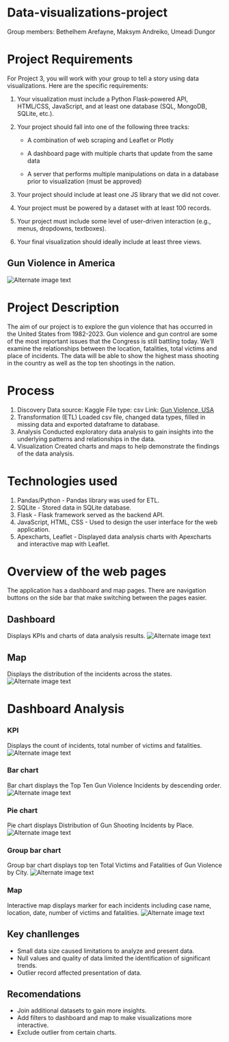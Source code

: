 # Data-visualizations-project
Group members: Bethelhem Arefayne, Maksym Andreiko, Umeadi Dungor

# Project Requirements
For Project 3, you will work with your group to tell a story using data visualizations. Here are the specific requirements:

1. Your visualization must include a Python Flask-powered API, HTML/CSS, JavaScript, and at least one database (SQL, MongoDB, SQLite, etc.).

2. Your project should fall into one of the following three tracks:

    * A combination of web scraping and Leaflet or Plotly

    * A dashboard page with multiple charts that update from the same data

    * A server that performs multiple manipulations on data in a database prior to visualization (must be approved)

3. Your project should include at least one JS library that we did not cover.

4. Your project must be powered by a dataset with at least 100 records.

5.  Your project must include some level of user-driven interaction (e.g., menus, dropdowns, textboxes).

3. Your final visualization should ideally include at least three views.

## Gun Violence in America

![Alternate image text](/images/state_2.png)

# Project Description
The aim of our project is to explore the gun violence that has occurred in the United States from 1982-2023. Gun violence and gun control are some of the most important issues that the Congress is still battling today. We’ll examine the relationships between the location, fatalities, total victims and place of incidents. The data will be able to show the highest mass shooting in the country as well as the top ten shootings in the nation.

# Process
1. Discovery
Data source: Kaggle
File type: csv
Link: <a href="https://www.kaggle.com/datasets/nidzsharma/us-mass-shootings-19822023" target="_blank">Gun Violence, USA</a>
2. Transformation (ETL)
Loaded csv file, changed data types, filled in missing data and exported dataframe to database.
3. Analysis
Conducted exploratory data analysis to gain insights into the underlying patterns and relationships in the data.
4. Visualization
Created charts and maps to help demonstrate the findings of the data analysis.

# Technologies used
1. Pandas/Python - Pandas library was used for ETL.
2. SQLite - Stored data in SQLite database.
3. Flask - Flask framework served as the backend API.
4. JavaScript, HTML, CSS - Used to design the user interface for the web application.
5. Apexcharts, Leaflet - Displayed data analysis charts with Apexcharts and interactive map with Leaflet.

# Overview of the web pages
The application has a dashboard and map pages. There are navigation buttons on the side bar that make switching between the pages easier.
## Dashboard
Displays KPIs and charts of data analysis results.
![Alternate image text](/images/dashboard.png)
## Map
Displays the distribution of the incidents across the states.
![Alternate image text](/images/map.png)

# Dashboard Analysis
### KPI
Displays the count of incidents, total number of victims and fatalities.
![Alternate image text](/images/KPIs.png)

### Bar chart
Bar chart displays the Top Ten Gun Violence Incidents by descending order.
![Alternate image text](/images/top_ten_incidents.png)

### Pie chart
Pie chart displays Distribution of Gun Shooting Incidents by Place.
![Alternate image text](/images/Incidents_by_Place.png)

### Group bar chart
Group bar chart displays top ten Total Victims and Fatalities of Gun Violence by City. 
![Alternate image text](/images/total_victims.png)

### Map
Interactive map displays marker for each incidents including case name, location, date, number of victims and fatalities.
![Alternate image text](/images/map2.png)

## Key chanllenges
* Small data size caused limitations to analyze and present data.
* Null values and quality of data limited the identification of significant trends. 
* Outlier record affected presentation of data.

## Recomendations
* Join additional datasets to gain more insights.
* Add filters to dashboard and map to make visualizations more interactive.
* Exclude outlier from certain charts.
